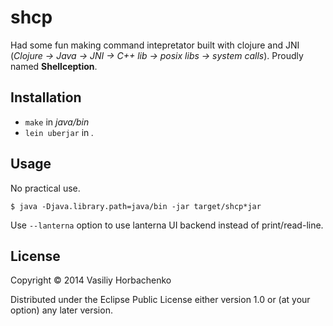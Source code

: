 # shcp

Had some fun making command intepretator built with clojure and JNI (_Clojure -> Java -> JNI -> C++ lib -> posix libs -> system calls_). Proudly named __Shellception__.

## Installation

* `make` in _java/bin_
* `lein uberjar` in _._

## Usage

No practical use.

    $ java -Djava.library.path=java/bin -jar target/shcp*jar

Use `--lanterna` option to use lanterna UI backend instead of print/read-line.

## License

Copyright © 2014 Vasiliy Horbachenko

Distributed under the Eclipse Public License either version 1.0 or (at
your option) any later version.
